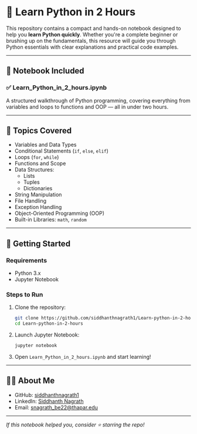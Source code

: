 
# 🐍 Learn Python in 2 Hours

This repository contains a compact and hands-on notebook designed to help you **learn Python quickly**. Whether you're a complete beginner or brushing up on the fundamentals, this resource will guide you through Python essentials with clear explanations and practical code examples.

---

## 📘 Notebook Included

### ✅ Learn_Python_in_2_hours.ipynb
A structured walkthrough of Python programming, covering everything from variables and loops to functions and OOP — all in under two hours.

---

## 🧠 Topics Covered

- Variables and Data Types
- Conditional Statements (`if`, `else`, `elif`)
- Loops (`for`, `while`)
- Functions and Scope
- Data Structures:
  - Lists
  - Tuples
  - Dictionaries
- String Manipulation
- File Handling
- Exception Handling
- Object-Oriented Programming (OOP)
- Built-in Libraries: `math`, `random`

---

## 🚀 Getting Started

### Requirements
- Python 3.x
- Jupyter Notebook

### Steps to Run
1. Clone the repository:
   ```bash
   git clone https://github.com/siddhanthnagrath1/Learn-python-in-2-hours.git
   cd Learn-python-in-2-hours
   ```

2. Launch Jupyter Notebook:
   ```bash
   jupyter notebook
   ```

3. Open `Learn_Python_in_2_hours.ipynb` and start learning!

---

## 🙋‍♂️ About Me

- GitHub: [siddhanthnagrath1](https://github.com/siddhanthnagrath1)
- LinkedIn: [Siddhanth Nagrath](https://www.linkedin.com/in/siddhanth-nagrath-7b3269258/)
- Email: snagrath_be22@thapar.edu

---

_If this notebook helped you, consider ⭐ starring the repo!_
